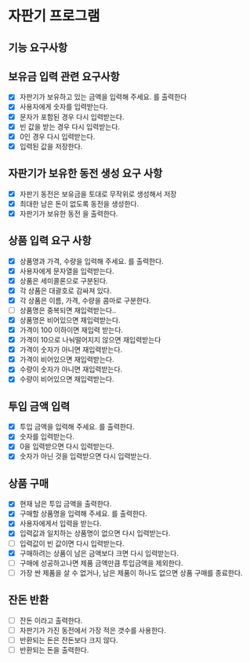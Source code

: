 # 자판기 프로그램

## 기능 요구사항

## 보유금 입력 관련 요구사항

- [x] 자판기가 보유하고 있는 금액을 입력해 주세요. 를 출력한다
- [x] 사용자에게 숫자를 입력받는다.
- [x] 문자가 포함된 경우 다시 입력받는다.
- [x] 빈 값을 받는 경우 다시 입력받는다.
- [x] 0인 경우 다시 입력받는다.
- [x] 입력된 값을 저장한다.

## 자판기가 보유한 동전 생성 요구 사항

- [x] 자판기 동전은 보유금을 토대로 무작위로 생성해서 저장
- [x] 최대한 남은 돈이 없도록 동전을 생성한다.
- [x] 자판기가 보유한 동전 을 출력한다.

## 상품 입력 요구 사항

- [x] 상품명과 가격, 수량을 입력해 주세요. 를 출력한다.
- [x] 사용자에게 문자열을 입력받는다.
- [x] 상품은 세미콜론으로 구분된다.
- [x] 각 상품은 대괄호로 감싸져 있다.
- [x] 각 상품은 이름, 가격, 수량을 콤마로 구분한다.
- [ ] 상품명은 중복되면 재입력받는다..
- [x] 상품명은 비어있으면 재입력받는다.
- [x] 가격이 100 이하이면 재입력 받는다.
- [x] 가격이 10으로 나눠떨어지지 않으면 재입력받는다
- [x] 가격이 숫자가 아니면 재입력받는다.
- [x] 가격이 비어있으면 재입력받는다.
- [x] 수량이 숫자가 아니면 재입력받는다.
- [x] 수량이 비어있으면 재입력받는다.

## 투입 금액 입력

- [x] 투입 금액을 입력해 주세요. 를 출력한다.
- [x] 숫자를 입력받는다.
- [x] 0을 입력받으면 다시 입력받는다.
- [x] 숫자가 아닌 것을 입력받으면 다시 입력받는다.

## 상품 구매

- [x] 현재 남은 투입 금액을 출력한다.
- [x] 구매할 상품명을 입력해 주세요. 를 출력한다.
- [x] 사용자에게서 입력을 받는다.
- [x] 입력값과 일치하는 상품명이 없으면 다시 입력받는다.
- [ ] 입력값이 빈 값이면 다시 입력받는다.
- [x] 구매하려는 상품이 남은 금액보다 크면 다시 입력받는다.
- [ ] 구매에 성공하고나면 제품 금액만큼 투입금액을 제외한다.
- [ ] 가장 싼 제품을 살 수 없거나, 남은 제품이 하나도 없으면 상품 구매를 종료한다.

## 잔돈 반환

- [ ] 잔돈 이라고 출력한다.
- [ ] 자판기가 가진 동전에서 가장 적은 갯수를 사용한다.
- [ ] 반환되는 돈은 잔돈보다 크지 않다.
- [ ] 반환되는 돈을 출력한다.